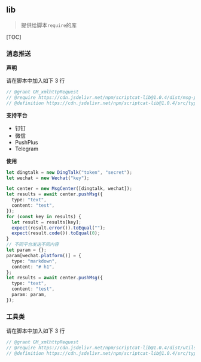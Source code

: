 ## lib

> 提供给脚本`require`的库

[TOC]

### 消息推送

**声明**

请在脚本中加入如下 3 行

```ts
// @grant GM_xmlhttpRequest
// @require https://cdn.jsdelivr.net/npm/scriptcat-lib@1.0.4/dist/msg-push.js
// @definition https://cdn.jsdelivr.net/npm/scriptcat-lib@1.0.4/src/types/msg-push.d.ts
```
**支持平台**

* 钉钉
* 微信
* PushPlus
* Telegram




**使用**

```ts
let dingtalk = new DingTalk("token", "secret");
let wechat = new Wechat("key");

let center = new MsgCenter([dingtalk, wechat]);
let results = await center.pushMsg({
  type: "text",
  content: "test",
});
for (const key in results) {
  let result = results[key];
  expect(result.error()).toEqual("");
  expect(result.code()).toEqual(0);
}
// 不同平台发送不同内容
let param = {};
param[wechat.platform()] = {
  type: "markdown",
  content: "# h1",
};
let results = await center.pushMsg({
  type: "text",
  content: "test",
  param: param,
});
```

### 工具类
请在脚本中加入如下 3 行

```ts
// @grant GM_xmlhttpRequest
// @require https://cdn.jsdelivr.net/npm/scriptcat-lib@1.0.4/dist/utils.js
// @definition https://cdn.jsdelivr.net/npm/scriptcat-lib@1.0.4/src/types/utils.d.ts
```


